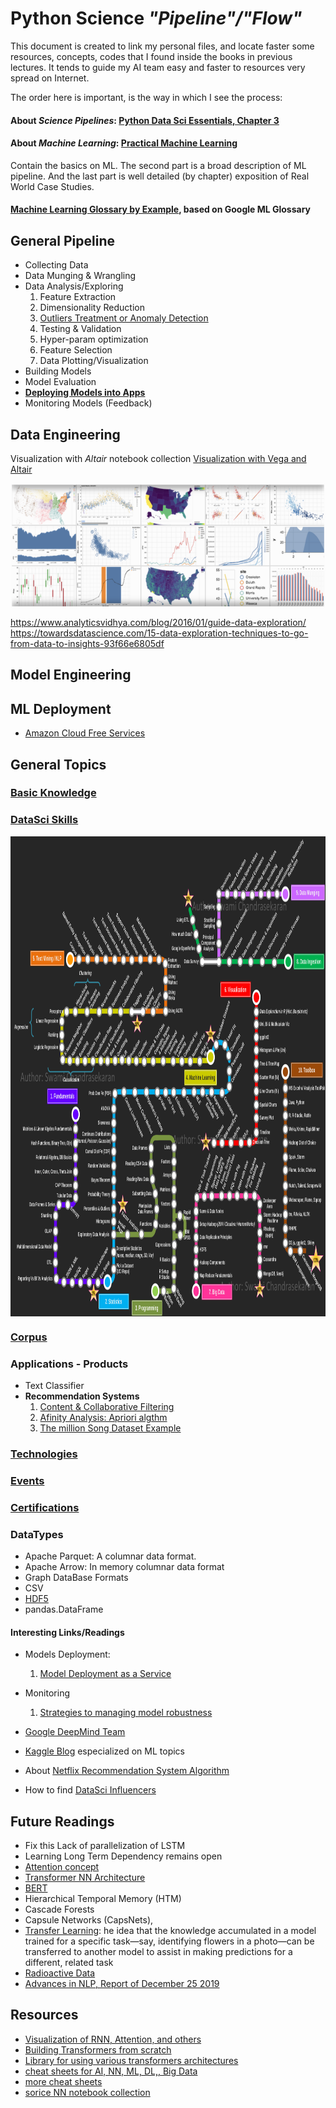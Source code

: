 # __Python__ Science _"Pipeline"/"Flow"_

This document is created to link my personal files, and locate faster some resources, concepts, codes that I found inside the books in previous lectures. It tends to guide my AI team easy and faster to resources very spread on Internet.

The order here is important, is the way in which I see the process:

#### About _Science Pipelines_: [Python Data Sci Essentials, Chapter 3](2015_Boschetti_and_Massaron-Py_Data_Sci_Essentials.pdf)

#### About _Machine Learning_: [Practical Machine Learning](2018_Practical_ML_with_Py.pdf)

Contain the basics on ML. The second part is a broad description of ML pipeline. And the last part is well detailed (by chapter) exposition of Real World Case Studies.

#### [Machine Learning Glossary by Example](./mapmind/ml_Gglossary_by_example.md), based on Google ML Glossary

## General Pipeline

- Collecting Data
- Data Munging & Wrangling
- Data Analysis/Exploring
    1. Feature Extraction
    2. Dimensionality Reduction
    3. [Outliers Treatment or Anomaly Detection](./mapmind/data-preparation/outliers.md)
    4. Testing & Validation
    5. Hyper-param optimization
    6. Feature Selection
    7. Data Plotting/Visualization
- Building Models
- Model Evaluation
- [__Deploying Models into Apps__](2015_Sebastian_Raschka-Python_ML.pdf)
- Monitoring Models (Feedback)

## Data Engineering

 Visualization with _Altair_ notebook collection 
[Visualization with Vega and Altair](https://github.com/altair-viz/altair-tutorial.git)
<p><img align='left' src="./imgs/altair-gallery.png" alt='Tensorflow logo' height="200" width="700"></p><br clear='left'>

https://www.analyticsvidhya.com/blog/2016/01/guide-data-exploration/
https://towardsdatascience.com/15-data-exploration-techniques-to-go-from-data-to-insights-93f66e6805df

## Model Engineering

## ML Deployment

* [Amazon Cloud Free Services](https://aws.amazon.com/free/free-tier/)

## General Topics

### [Basic Knowledge](./mapmind/basicknowledge.html)

### [DataSci Skills](./mapmind/skills.html)

<p><img align='left' src="./imgs/DataSci_Skills_Moscu_Metro.png" alt='Tensorflow logo' height="768" width="1024"></p><br clear='left'>

### [Corpus](./mapmind/corpus.html)

### Applications - Products
- Text Classifier
- __Recommendation Systems__
    1. [Content & Collaborative Filtering](/2016_ML_for_the_web/ML_4the_Web.pdf)
    2. [Afinity Analysis: Apriori algthm](2015_Learning_Data_Mining_with_Py.pdf)
    3. [The million Song Dataset Example](2018_Practical_ML_with_Py.pdf)

### [Technologies](.mapmind/techs.html)

### [Events](.mapmind/events.html)

### [Certifications](.mapmind/certifications.html)

### DataTypes

- Apache Parquet: A columnar data format.
- Apache Arrow: In memory columnar data format
- Graph DataBase Formats
- CSV
- [HDF5](/media/DATA/PyData/pyBooksData/01_Numpy/2019_Numerical_Python_2ndE.pdf)
- pandas.DataFrame

#### Interesting Links/Readings

- Models Deployment:
    1. [Model Deployment as a Service](/media/DATA/PyData/pyBooksData/04_ML/2018_Practical_ML_with_Py.pdf)
- Monitoring
    1. [Strategies to managing model robustness](/media/DATA/PyData/pyBooksData/04_ML/2016_Advanced_ML.pdf)

- [Google DeepMind Team](https://deepmind.com/)
- [Kaggle Blog](http://blog.kaggle.com) especialized on ML topics
- About [Netflix Recommendation System Algorithm](http://techblog.netflix.com/2012/04/netflix-recommendations-beyond-5-stars.html)
- How to find [DataSci Influencers](https://app.cronycle.com/discovery/topics/Data%20Science?activeTab=influencers)

## Future Readings

- Fix this Lack of parallelization of LSTM
- Learning Long Term Dependency remains open
- [Attention concept](https://arxiv.org/abs/1409.0473)
- [Transformer NN Architecture](https://arxiv.org/abs/1706.03762)
- [BERT](https://arxiv.org/abs/1810.04805)
- Hierarchical Temporal Memory (HTM)
- Cascade Forests
- Capsule Networks (CapsNets),
- [Transfer Learning](https://ruder.io/transfer-learning/): he idea that the knowledge accumulated in a model trained for a
specific task—say, identifying flowers in a photo—can be transferred to
another model to assist in making predictions for a different, related
task
- [Radioactive Data](https://ai.facebook.com/blog/using-radioactive-data-to-detect-if-a-data-set-was-used-for-training/)
- [Advances in NLP, Report of December 25 2019](https://towardsdatascience.com/recent-advancements-in-nlp-2-2-df2ee75e189)

## Resources

* [Visualization of RNN, Attention, and others](https://jalammar.github.io/visualizing-neural-machine-translation-mechanics-of-seq2seq-models-with-attention/)
* [Building Transformers from scratch](https://github.com/keitakurita/Practical_NLP_in_PyTorch/blob/master/deep_dives/transformer_from_scratch.ipynb)
* [Library for using various transformers architectures](https://github.com/huggingface/transformers)
* [cheat sheets for AI, NN, ML, DL,, Big Data](https://becominghuman.ai/cheat-sheets-for-ai-neural-networks-machine-learning-deep-learning-big-data-678c51b4b463)
* [more cheat sheets](https://www.datasciencecentral.com/profiles/blogs/large-collection-of-neural-networks-ml-numpy-pandas-matplotlib-sc)
* [sorice NN notebook collection](https://github.com/sorice/tensorflow1.13)
